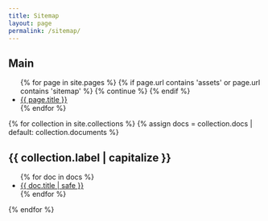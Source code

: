 ```yaml
---
title: Sitemap
layout: page
permalink: /sitemap/
---
```

<h2>Main</h2>
<ul>
  {% for page in site.pages %}
    {% if page.url contains 'assets' or page.url contains 'sitemap' %}
      {% continue %}
    {% endif %}
    <li><a href="{{ site.baseurl }}{{ page.url }}">{{ page.title }}</a></li>
  {% endfor %}
</ul>
{% for collection in site.collections %}
  {% assign docs = collection.docs | default: collection.documents %}
  <h2>{{ collection.label | capitalize }}</h2>
  <ul>
    {% for doc in docs %}
      <li><a href="{{ site.baseurl }}{{ doc.url }}">{{ doc.title | safe }}</a></li>
    {% endfor %}
  </ul>
{% endfor %}

